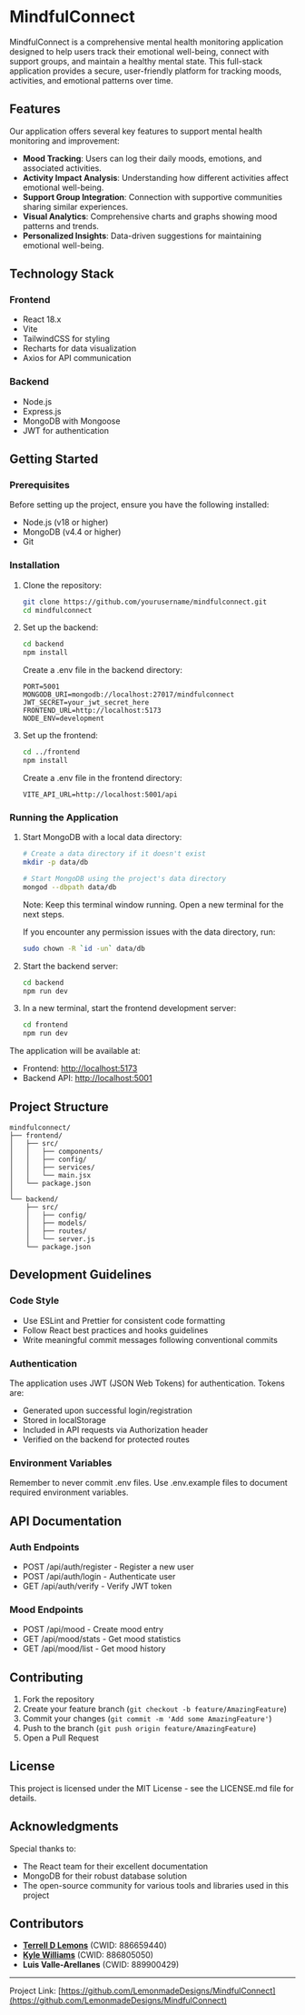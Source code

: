 # MindfulConnect

MindfulConnect is a comprehensive mental health monitoring application designed to help users track their emotional well-being, connect with support groups, and maintain a healthy mental state. This full-stack application provides a secure, user-friendly platform for tracking moods, activities, and emotional patterns over time.

## Features

Our application offers several key features to support mental health monitoring and improvement:

- **Mood Tracking**: Users can log their daily moods, emotions, and associated activities.
- **Activity Impact Analysis**: Understanding how different activities affect emotional well-being.
- **Support Group Integration**: Connection with supportive communities sharing similar experiences.
- **Visual Analytics**: Comprehensive charts and graphs showing mood patterns and trends.
- **Personalized Insights**: Data-driven suggestions for maintaining emotional well-being.

## Technology Stack

### Frontend

- React 18.x
- Vite
- TailwindCSS for styling
- Recharts for data visualization
- Axios for API communication

### Backend

- Node.js
- Express.js
- MongoDB with Mongoose
- JWT for authentication

## Getting Started

### Prerequisites

Before setting up the project, ensure you have the following installed:

- Node.js (v18 or higher)
- MongoDB (v4.4 or higher)
- Git

### Installation

1. Clone the repository:

   ```bash
   git clone https://github.com/yourusername/mindfulconnect.git
   cd mindfulconnect
   ```

2. Set up the backend:

   ```bash
   cd backend
   npm install
   ```

   Create a .env file in the backend directory:

   ```env
   PORT=5001
   MONGODB_URI=mongodb://localhost:27017/mindfulconnect
   JWT_SECRET=your_jwt_secret_here
   FRONTEND_URL=http://localhost:5173
   NODE_ENV=development
   ```

3. Set up the frontend:

   ```bash
   cd ../frontend
   npm install
   ```

   Create a .env file in the frontend directory:

   ```env
   VITE_API_URL=http://localhost:5001/api
   ```

### Running the Application

1. Start MongoDB with a local data directory:

   ```bash
   # Create a data directory if it doesn't exist
   mkdir -p data/db

   # Start MongoDB using the project's data directory
   mongod --dbpath data/db
   ```

   Note: Keep this terminal window running. Open a new terminal for the next steps.

   If you encounter any permission issues with the data directory, run:

   ```bash
   sudo chown -R `id -un` data/db
   ```

2. Start the backend server:

   ```bash
   cd backend
   npm run dev
   ```

3. In a new terminal, start the frontend development server:

   ```bash
   cd frontend
   npm run dev
   ```

The application will be available at:

- Frontend: <http://localhost:5173>
- Backend API: <http://localhost:5001>

## Project Structure

```text
mindfulconnect/
├── frontend/
│   ├── src/
│   │   ├── components/
│   │   ├── config/
│   │   ├── services/
│   │   └── main.jsx
│   └── package.json
│
└── backend/
    ├── src/
    │   ├── config/
    │   ├── models/
    │   ├── routes/
    │   └── server.js
    └── package.json
```

## Development Guidelines

### Code Style

- Use ESLint and Prettier for consistent code formatting
- Follow React best practices and hooks guidelines
- Write meaningful commit messages following conventional commits

### Authentication

The application uses JWT (JSON Web Tokens) for authentication. Tokens are:

- Generated upon successful login/registration
- Stored in localStorage
- Included in API requests via Authorization header
- Verified on the backend for protected routes

### Environment Variables

Remember to never commit .env files. Use .env.example files to document required environment variables.

## API Documentation

### Auth Endpoints

- POST /api/auth/register - Register a new user
- POST /api/auth/login - Authenticate user
- GET /api/auth/verify - Verify JWT token

### Mood Endpoints

- POST /api/mood - Create mood entry
- GET /api/mood/stats - Get mood statistics
- GET /api/mood/list - Get mood history

## Contributing

1. Fork the repository
2. Create your feature branch (`git checkout -b feature/AmazingFeature`)
3. Commit your changes (`git commit -m 'Add some AmazingFeature'`)
4. Push to the branch (`git push origin feature/AmazingFeature`)
5. Open a Pull Request

## License

This project is licensed under the MIT License - see the LICENSE.md file for details.

## Acknowledgments

Special thanks to:

- The React team for their excellent documentation
- MongoDB for their robust database solution
- The open-source community for various tools and libraries used in this project

## Contributors

- **[Terrell D Lemons](LemonsTerrell@csu.fullerton.edu)** (CWID: 886659440)
- **[Kyle Williams](Kyle.williams953@csu.fullerton.edu)** (CWID: 886805050)
- **Luis Valle-Arellanes** (CWID: 889900429)

---

Project Link: [https://github.com/LemonmadeDesigns/MindfulConnect](https://github.com/LemonmadeDesigns/MindfulConnect)
